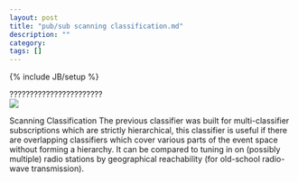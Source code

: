 ```yaml
---
layout: post
title: "pub/sub scanning classification.md"
description: ""
category: 
tags: []
---
```

{% include JB/setup %}
<div class="intro">
  <div class="intro-txt">
    ???????????????????????
  </div>
  <div class="intro-img">
    <img class="article-image" src="{{ASSET_PATH}}/bootstrap/img/qn.png"/>
  </div>
</div>



Scanning Classification
The previous classifier was built for multi-classifier subscriptions which are strictly hierarchical, this classifier is useful if there are overlapping classifiers which cover various parts of the event space without forming a hierarchy. It can be compared to tuning in on (possibly multiple) radio stations by geographical reachability (for old-school radio-wave transmission).